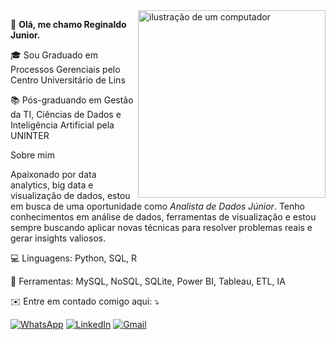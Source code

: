 <picture>
<img src="https://github.com/user-attachments/assets/e5df11fe-9b6a-41f9-81e3-c12c19c3d5c2" alt= "ilustração de um computador" min-width="300px" max-width="300px" width="300px" align="right">
</picture>

 👀 **Olá, me chamo Reginaldo Junior.**
<p align="left">
🎓 Sou Graduado em Processos Gerenciais pelo Centro Universitário de Lins
</p>
<p align="left">
📚 Pós-graduando em Gestão da TI, Ciências de Dados e Inteligência Artificial pela UNINTER
</p>
<p align="left">
Sobre mim
  
Apaixonado por data analytics, big data e visualização de dados, estou em busca de uma oportunidade como *Analista de Dados Júnior*. Tenho conhecimentos em análise de dados, ferramentas de visualização e estou sempre buscando aplicar novas técnicas para resolver problemas reais e gerar insights valiosos.
</p>

<p align="left">
  💻 Linguagens: Python, SQL, R
</p>

<p align="left">
  💼 Ferramentas:  MySQL, NoSQL, SQLite, Power BI, Tableau, ETL, IA
</p>

<p align="left">
  ✉️ Entre em contado comigo aqui: ⤵️
</p>

<p align="left">
  <a href="https://wa.me/5524998608780" title="WhatsApp">
  <img src="https://img.shields.io/badge/-WhatsApp-25d366?style=flat-square&labelColor=25d366&logo=whatsapp&logoColor=white&link=https://wa.me/5524998608780" alt="WhatsApp"/></a>
  <a href="https://www.linkedin.com/in/reginald0-junior"title="LinkedIn">
  <img src="https://img.shields.io/badge/-Linkedin-0e76a8?style=flat-square&logo=Linkedin&logoColor=white&link=https://www.linkedin.com/in/reginald0-junior" alt="LinkedIn"/></a>
  <a href="https://9medeirosreginaldo@gmail.com" title="Gmail">
  <img src="https://img.shields.io/badge/-Gmail-FF0000?style=flat-square&labelColor=FF0000&logo=gmail&logoColor=white&link=https://9medeirosreginaldo@gmail.com" alt="Gmail"/></a>
</p>
